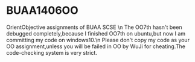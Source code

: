 # BUAA1406OO
OrientObjective assignments of BUAA SCSE \n
The OO7th hasn't been debugged completely,because I finished OO7th on ubuntu,but now I am committing my code on windows10.\n
Please don't copy my code as your OO assignment,unless you will be failed in OO by WuJi for cheating.The code-checking system is very strict. 
